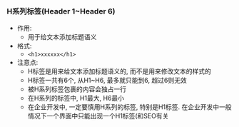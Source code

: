 ### H系列标签(Header 1~Header 6)

- 作用:
  - 用于给文本添加标题语义
- 格式:
  - `<h1>xxxxxx</h1>`
- 注意点:
  - H标签是用来给文本添加标题语义的, 而不是用来修改文本的样式的
  - H标签一共有6个, 从H1~H6, 最多就只能到6, 超过6则无效
  - 被H系列标签包裹的内容会独占一行
  - 在H系列的标签中, H1最大, H6最小
  - 在企业开发中, 一定要慎用H系列的标签, 特别是H1标签. 在企业开发中一般情况下一个界面中只能出现一个H1标签(和SEO有关



